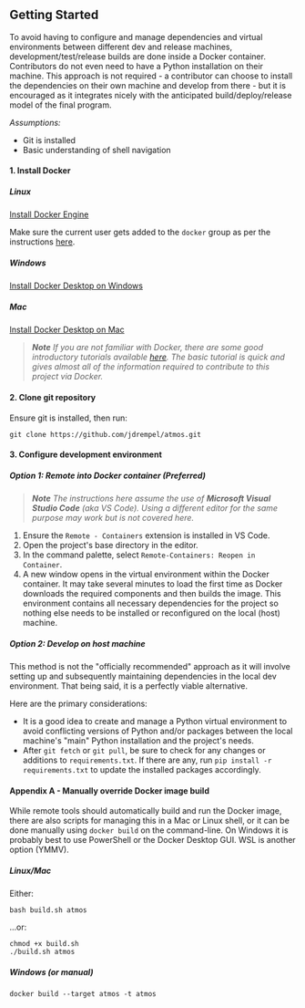 ## Getting Started

To avoid having to configure and manage dependencies and virtual environments between different dev and release machines, development/test/release builds are done inside a Docker container. Contributors do not even need to have a Python installation on their machine. This approach is not required - a contributor can choose to install the dependencies on their own machine and develop from there - but it is encouraged as it integrates nicely with the anticipated build/deploy/release model of the final program.

*Assumptions:*
- Git is installed
- Basic understanding of shell navigation

#### 1. Install Docker

##### Linux
[Install Docker Engine](https://docs.docker.com/engine/install/)

Make sure the current user gets added to the `docker` group as per the instructions [here](https://docs.docker.com/engine/install/linux-postinstall/).

##### Windows
[Install Docker Desktop on Windows](https://docs.docker.com/docker-for-windows/install/)

##### Mac
[Install Docker Desktop on Mac](https://docs.docker.com/docker-for-mac/install/)

> ***Note***
> *If you are not familiar with Docker, there are some good introductory tutorials available [here](https://docs.docker.com/get-started/).*
> *The basic tutorial is quick and gives almost all of the information required to contribute to this project via Docker.*

#### 2. Clone git repository

Ensure git is installed, then run:
```shell
git clone https://github.com/jdrempel/atmos.git
```

#### 3. Configure development environment
##### Option 1: Remote into Docker container (Preferred)

> ***Note***
> *The instructions here assume the use of **Microsoft Visual Studio Code** (aka VS Code).*
> *Using a different editor for the same purpose may work but is not covered here.*

1. Ensure the `Remote - Containers` extension is installed in VS Code.
2. Open the project's base directory in the editor.
3. In the command palette, select `Remote-Containers: Reopen in Container`.
4. A new window opens in the virtual environment within the Docker container. It may take several minutes to load the first time as Docker downloads the required components and then builds the image. This environment contains all necessary dependencies for the project so nothing else needs to be installed or reconfigured on the local (host) machine.

##### Option 2: Develop on host machine

This method is not the "officially recommended" approach as it will involve setting up and subsequently maintaining dependencies in the local dev environment. That being said, it is a perfectly viable alternative.

Here are the primary considerations:

- It is a good idea to create and manage a Python virtual environment to avoid conflicting versions of Python and/or packages between the local machine's "main" Python installation and the project's needs.
- After `git fetch` or `git pull`, be sure to check for any changes or additions to `requirements.txt`. If there are any, run `pip install -r requirements.txt` to update the installed packages accordingly.

#### Appendix A - Manually override Docker image build

While remote tools should automatically build and run the Docker image, there are also scripts for managing this in a Mac or Linux shell, or it can be done manually using `docker build` on the command-line. On Windows it is probably best to use PowerShell or the Docker Desktop GUI. WSL is another option (YMMV).

##### Linux/Mac

Either:
```shell
bash build.sh atmos
```
...or:
```shell
chmod +x build.sh
./build.sh atmos
```

##### Windows (or manual)

```shell
docker build --target atmos -t atmos
```
